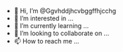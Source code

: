 - 👋 Hi, I’m @Ggvhddjhcvbggffhjcchg
- 👀 I’m interested in ...
- 🌱 I’m currently learning ...
- 💞️ I’m looking to collaborate on ...
- 📫 How to reach me ...

<!---
Ggvhddjhcvbggffhjcchg/Ggvhddjhcvbggffhjcchg is a ✨ special ✨ repository because its `README.md` (this file) appears on your GitHub profile.
You can click the Preview link to take a look at your changes.
--->
